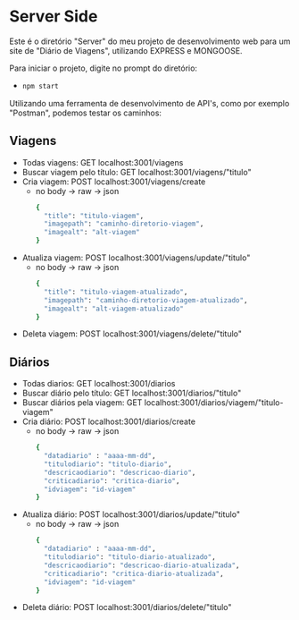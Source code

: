 # Server Side

Este é o diretório "Server" do meu projeto de desenvolvimento web para um site de "Diário de Viagens", utilizando EXPRESS e MONGOOSE.

Para iniciar o projeto, digite no prompt do diretório:
* ```bash
  npm start

Utilizando uma ferramenta de desenvolvimento de API's, como por exemplo "Postman", podemos testar os caminhos:

## Viagens
* Todas viagens: GET localhost:3001/viagens
* Buscar viagem pelo título: GET localhost:3001/viagens/"titulo"
* Cria viagem: POST localhost:3001/viagens/create
  * no body -> raw -> json
    ```bash
    {
      "title": "titulo-viagem",
      "imagepath": "caminho-diretorio-viagem",
      "imagealt": "alt-viagem"
    }
* Atualiza viagem: POST localhost:3001/viagens/update/"titulo"
  * no body -> raw -> json
    ```bash
    {
      "title": "titulo-viagem-atualizado",
      "imagepath": "caminho-diretorio-viagem-atualizado",
      "imagealt": "alt-viagem-atualizado"
    }
* Deleta viagem: POST localhost:3001/viagens/delete/"titulo"

## Diários
* Todas diarios: GET localhost:3001/diarios
* Buscar diário pelo título: GET localhost:3001/diarios/"titulo"
* Buscar diários pela viagem: GET localhost:3001/diarios/viagem/"titulo-viagem"
* Cria diário: POST localhost:3001/diarios/create
  * no body -> raw -> json
    ```bash
    {
      "datadiario" : "aaaa-mm-dd",
      "titulodiario": "titulo-diario",
      "descricaodiario": "descricao-diario",
      "criticadiario": "critica-diario",
      "idviagem": "id-viagem"
    }
* Atualiza diário: POST localhost:3001/diarios/update/"titulo"
  * no body -> raw -> json
    ```bash
    {
      "datadiario" : "aaaa-mm-dd",
      "titulodiario": "titulo-diario-atualizado",
      "descricaodiario": "descricao-diario-atualizada",
      "criticadiario": "critica-diario-atualizada",
      "idviagem": "id-viagem"
    }
* Deleta diário: POST localhost:3001/diarios/delete/"titulo"
